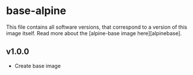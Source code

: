 # base-alpine

This file contains all software versions, that correspond to a version of this image itself. Read more about the [alpine-base image here][alpinebase].

## v1.0.0

- Create base image

